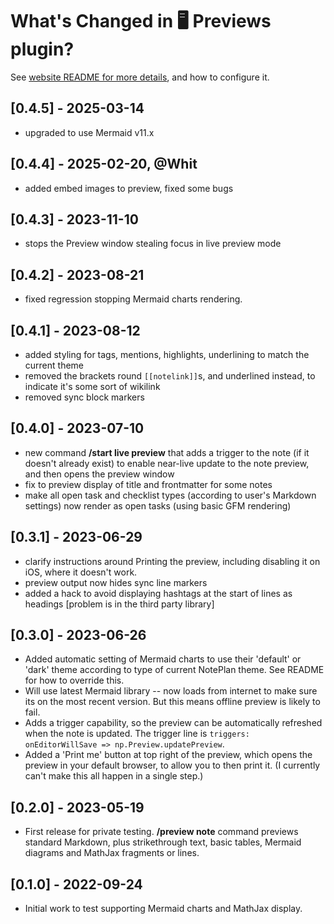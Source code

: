 # What's Changed in 🖥️ Previews plugin?
See [website README for more details](https://github.com/NotePlan/plugins/tree/main/np.Preview), and how to configure it.

## [0.4.5] - 2025-03-14
- upgraded to use Mermaid v11.x

## [0.4.4] - 2025-02-20, @Whit
- added embed images to preview, fixed some bugs

## [0.4.3] - 2023-11-10
- stops the Preview window stealing focus in live preview mode

## [0.4.2] - 2023-08-21
- fixed regression stopping Mermaid charts rendering.

## [0.4.1] - 2023-08-12
- added styling for tags, mentions, highlights, underlining to match the current theme
- removed the brackets round `[[notelink]]`s, and underlined instead, to indicate it's some sort of wikilink
- removed sync block markers

## [0.4.0] - 2023-07-10
- new command **/start live preview** that adds a trigger to the note (if it doesn't already exist) to enable near-live update to the note preview, and then opens the preview window
- fix to preview display of title and frontmatter for some notes
- make all open task and checklist types (according to user's Markdown settings) now render as open tasks (using basic GFM rendering)

## [0.3.1] - 2023-06-29
- clarify instructions around Printing the preview, including disabling it on iOS, where it doesn't work.
- preview output now hides sync line markers
- added a hack to avoid displaying hashtags at the start of lines as headings [problem is in the third party library]

## [0.3.0] - 2023-06-26
- Added automatic setting of Mermaid charts to use their 'default' or 'dark' theme according to type of current NotePlan theme. See README for how to override this.
- Will use latest Mermaid library -- now loads from internet to make sure its on the most recent version. But this means offline preview is likely to fail.
- Adds a trigger capability, so the preview can be automatically refreshed when the note is updated. The trigger line is `triggers: onEditorWillSave => np.Preview.updatePreview`.
- Added a 'Print me' button at top right of the preview, which opens the preview in your default browser, to allow you to then print it. (I currently can't make this all happen in a single step.)

## [0.2.0] - 2023-05-19
- First release for private testing. **/preview note** command previews standard Markdown, plus strikethrough text, basic tables, Mermaid diagrams and MathJax fragments or lines.

## [0.1.0] - 2022-09-24
- Initial work to test supporting Mermaid charts and MathJax display.
